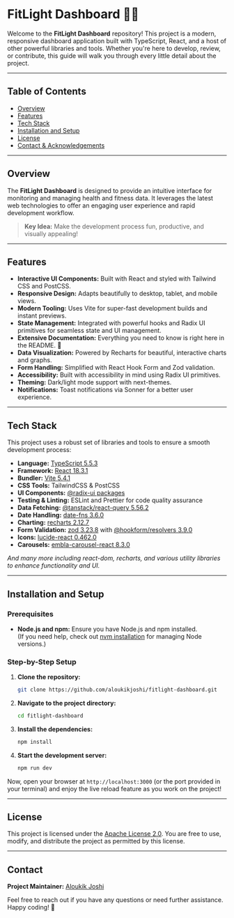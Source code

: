 # FitLight Dashboard 🎉✨

Welcome to the **FitLight Dashboard** repository! This project is a modern, responsive dashboard application built with TypeScript, React, and a host of other powerful libraries and tools. Whether you're here to develop, review, or contribute, this guide will walk you through every little detail about the project.

---

## Table of Contents

- [Overview](#overview)
- [Features](#features)
- [Tech Stack](#tech-stack)
- [Installation and Setup](#installation-and-setup)
- [License](#license)
- [Contact & Acknowledgements](#contact--acknowledgements)

---

## Overview

The **FitLight Dashboard** is designed to provide an intuitive interface for monitoring and managing health and fitness data. It leverages the latest web technologies to offer an engaging user experience and rapid development workflow.

> **Key Idea:** Make the development process fun, productive, and visually appealing!

---

## Features

- **Interactive UI Components:** Built with React and styled with Tailwind CSS and PostCSS.
- **Responsive Design:** Adapts beautifully to desktop, tablet, and mobile views.
- **Modern Tooling:** Uses Vite for super-fast development builds and instant previews.
- **State Management:** Integrated with powerful hooks and Radix UI primitives for seamless state and UI management.
- **Extensive Documentation:** Everything you need to know is right here in the README. 🙌
- **Data Visualization:** Powered by Recharts for beautiful, interactive charts and graphs.
- **Form Handling:** Simplified with React Hook Form and Zod validation.
- **Accessibility:** Built with accessibility in mind using Radix UI primitives.
- **Theming:** Dark/light mode support with next-themes.
- **Notifications:** Toast notifications via Sonner for a better user experience.

---

## Tech Stack

This project uses a robust set of libraries and tools to ensure a smooth development process:

- **Language:** [TypeScript 5.5.3](https://www.typescriptlang.org/)
- **Framework:** [React 18.3.1](https://reactjs.org/)
- **Bundler:** [Vite 5.4.1](https://vitejs.dev/)
- **CSS Tools:** TailwindCSS & PostCSS
- **UI Components:** [@radix-ui packages](https://www.radix-ui.com/)
- **Testing & Linting:** ESLint and Prettier for code quality assurance
- **Data Fetching:** [@tanstack/react-query 5.56.2](https://tanstack.com/query/latest)
- **Date Handling:** [date-fns 3.6.0](https://date-fns.org/)
- **Charting:** [recharts 2.12.7](https://recharts.org)
- **Form Validation:** [zod 3.23.8](https://zod.dev/) with [@hookform/resolvers 3.9.0](https://github.com/react-hook-form/resolvers)
- **Icons:** [lucide-react 0.462.0](https://lucide.dev/)
- **Carousels:** [embla-carousel-react 8.3.0](https://www.embla-carousel.com/)

*And many more including react-dom, recharts, and various utility libraries to enhance functionality and UI.*

---

## Installation and Setup

### Prerequisites

- **Node.js and npm:** Ensure you have Node.js and npm installed.  
  (If you need help, check out [nvm installation](https://github.com/nvm-sh/nvm#installing-and-updating) for managing Node versions.)

### Step-by-Step Setup

1. **Clone the repository:**

   ```sh
   git clone https://github.com/aloukikjoshi/fitlight-dashboard.git
   ```

2. **Navigate to the project directory:**

   ```sh
   cd fitlight-dashboard
   ```

3. **Install the dependencies:**

   ```sh
   npm install
   ```

4. **Start the development server:**

   ```sh
   npm run dev
   ```

Now, open your browser at `http://localhost:3000` (or the port provided in your terminal) and enjoy the live reload feature as you work on the project!

---

## License

This project is licensed under the [Apache License 2.0](LICENSE). You are free to use, modify, and distribute the project as permitted by this license.

---

## Contact

**Project Maintainer:** [Aloukik Joshi](mailto:aloukikjoshi@gmail.com)

Feel free to reach out if you have any questions or need further assistance. Happy coding! 🚀
